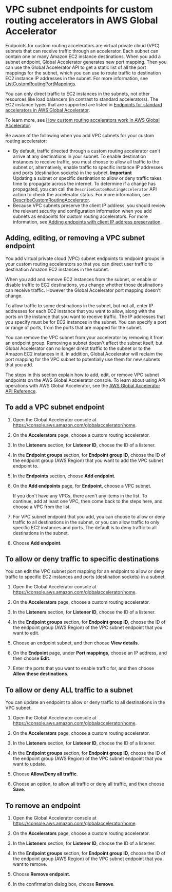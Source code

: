 # VPC subnet endpoints for custom routing accelerators in AWS Global Accelerator<a name="about-custom-routing-endpoints"></a>

Endpoints for custom routing accelerators are virtual private cloud \(VPC\) subnets that can receive traffic through an accelerator\. Each subnet can contain one or many Amazon EC2 instance destinations\. When you add a subnet endpoint, Global Accelerator generates new port mapping\. Then you can use the Global Accelerator API to get a static list of all the port mappings for the subnet, which you can use to route traffic to destination EC2 instance IP addresses in the subnet\. For more information, see [ListCustomRoutingPortMappings](https://docs.aws.amazon.com/global-accelerator/latest/api/API_ListCustomRoutingPortMappings.html)\.

You can only direct traffic to EC2 instances in the subnets, not other resources like load balancers \(in contrast to standard accelerators\)\. The EC2 instance types that are supported are listed in [Endpoints for standard accelerators in AWS Global Accelerator](about-endpoints.md)\.

To learn more, see [How custom routing accelerators work in AWS Global Accelerator](about-custom-routing-how-it-works.md)\.

Be aware of the following when you add VPC subnets for your custom routing accelerator:
+ By default, traffic directed through a custom routing accelerator can't arrive at any destinations in your subnet\. To enable destination instances to receive traffic, you must choose to allow all traffic to the subnet or, alternatively, enable traffic to specific instance IP addresses and ports \(destination sockets\) in the subnet\. 
**Important**  
Updating a subnet or specific destination to allow or deny traffic takes time to propagate across the internet\. To determine if a change has propagated, you can call the `DescribeCustomRoutingAccelerator` API action to check the accelerator status\. For more information, see [ DescribeCustomRoutingAccelerator](https://docs.aws.amazon.com/global-accelerator/latest/api/API_DescribeCustomRoutingAccelerator.html)\.
+ Because VPC subnets preserve the client IP address, you should review the relevant security and configuration information when you add subnets as endpoints for custom routing accelerators\. For more information, see [ Adding endpoints with client IP address preservation](about-endpoints.sipp-caveats.md)\. 

## Adding, editing, or removing a VPC subnet endpoint<a name="about-custom-routing-endpoints-adding-endpoints"></a>

You add virtual private cloud \(VPC\) subnet endpoints to endpoint groups in your custom routing accelerators so that you can direct user traffic to destination Amazon EC2 instances in the subnet\. 

When you add and remove EC2 instances from the subnet, or enable or disable traffic to EC2 destinations, you change whether those destinations can receive traffic\. However the Global Accelerator port mapping doesn't change\.

To allow traffic to some destinations in the subnet, but not all, enter IP addresses for each EC2 instance that you want to allow, along with the ports on the instance that you want to receive traffic\. The IP addresses that you specify must be for EC2 instances in the subnet\. You can specify a port or range of ports, from the ports that are mapped for the subnet\.

You can remove the VPC subnet from your accelerator by removing it from an endpoint group\. Removing a subnet doesn't affect the subnet itself, but Global Accelerator can no longer direct traffic to the subnet or to the Amazon EC2 instances in it\. In addition, Global Accelerator will reclaim the port mapping for the VPC subnet to potentially use them for new subnets that you add\.

The steps in this section explain how to add, edit, or remove VPC subnet endpoints on the AWS Global Accelerator console\. To learn about using API operations with AWS Global Accelerator, see the [AWS Global Accelerator API Reference](https://docs.aws.amazon.com/global-accelerator/latest/api/Welcome.html)\.

## To add a VPC subnet endpoint

1. Open the Global Accelerator console at [ https://console\.aws\.amazon\.com/globalaccelerator/home](https://console.aws.amazon.com/globalaccelerator/home)\. 

1. On the **Accelerators** page, choose a custom routing accelerator\.

1. In the **Listeners** section, for **Listener ID**, choose the ID of a listener\.

1. In the **Endpoint groups** section, for **Endpoint group ID**, choose the ID of the endpoint group \(AWS Region\) that you want to add the VPC subnet endpoint to\.

1. In the **Endpoints** section, choose **Add endpoint**\.

1. On the **Add endpoints** page, for **Endpoint**, choose a VPC subnet\.

   If you don't have any VPCs, there aren't any items in the list\. To continue, add at least one VPC, then come back to the steps here, and choose a VPC from the list\.

1. For VPC subnet endpoint that you add, you can choose to allow or deny traffic to all destinations in the subnet, or you can allow traffic to only specific EC2 instances and ports\. The default is to deny traffic to all destinations in the subnet\.

1. Choose **Add endpoint**\.

## To allow or deny traffic to specific destinations

You can edit the VPC subnet port mapping for an endpoint to allow or deny traffic to specific EC2 instances and ports \(destination sockets\) in a subnet\. 

1. Open the Global Accelerator console at [ https://console\.aws\.amazon\.com/globalaccelerator/home](https://console.aws.amazon.com/globalaccelerator/home)\. 

1. On the **Accelerators** page, choose a custom routing accelerator\.

1. In the **Listeners** section, for **Listener ID**, choose the ID of a listener\.

1. In the **Endpoint groups** section, for **Endpoint group ID**, choose the ID of the endpoint group \(AWS Region\) of the VPC subnet endpoint that you want to edit\.

1. Choose an endpoint subnet, and then choose **View details**\.

1. On the **Endpoint** page, under **Port mappings**, choose an IP address, and then choose **Edit**\.

1. Enter the ports that you want to enable traffic for, and then choose **Allow these destinations**\.

## To allow or deny ALL traffic to a subnet

You can update an endpoint to allow or deny traffic to all destinations in the VPC subnet\. 

1. Open the Global Accelerator console at [ https://console\.aws\.amazon\.com/globalaccelerator/home](https://console.aws.amazon.com/globalaccelerator/home)\. 

1. On the **Accelerators** page, choose a custom routing accelerator\.

1. In the **Listeners** section, for **Listener ID**, choose the ID of a listener\.

1. In the **Endpoint groups** section, for **Endpoint group ID**, choose the ID of the endpoint group \(AWS Region\) of the VPC subnet endpoint that you want to update\.

1. Choose **Allow/Deny all traffic**\. 

1. Choose an option, to allow all traffic or deny all traffic, and then choose **Save**\.

## To remove an endpoint

1. Open the Global Accelerator console at [ https://console\.aws\.amazon\.com/globalaccelerator/home](https://console.aws.amazon.com/globalaccelerator/home)\. 

1. On the **Accelerators** page, choose a custom routing accelerator\.

1. In the **Listeners** section, for **Listener ID**, choose the ID of a listener\.

1. In the **Endpoint groups** section, for **Endpoint group ID**, choose the ID of the endpoint group \(AWS Region\) of the VPC subnet endpoint that you want to remove\.

1. Choose **Remove endpoint**\.

1. In the confirmation dialog box, choose **Remove**\.